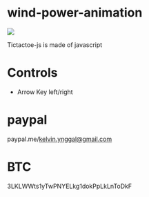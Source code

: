 # wind-power-animation


<img src="https://github.com/ingalkelvin/wind-power-animation/blob/main/wind.png">

Tictactoe-js is made of javascript

# Controls
- Arrow Key left/right


# paypal

paypal.me/kelvin.ynggal@gmail.com

# BTC

3LKLWWts1yTwPNYELkg1dokPpLkLnToDkF
